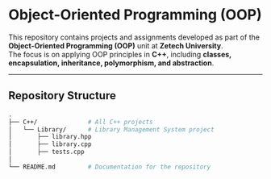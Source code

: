 # Object-Oriented Programming (OOP)

This repository contains projects and assignments developed as part of the **Object-Oriented Programming (OOP)** unit at **Zetech University**.  
The focus is on applying OOP principles in **C++**, including **classes, encapsulation, inheritance, polymorphism, and abstraction**.  

---

## Repository Structure

```bash
.
├── C++/              # All C++ projects
│   └── Library/      # Library Management System project
│       ├── library.hpp
│       ├── library.cpp
│       ├── tests.cpp
│
└── README.md         # Documentation for the repository

